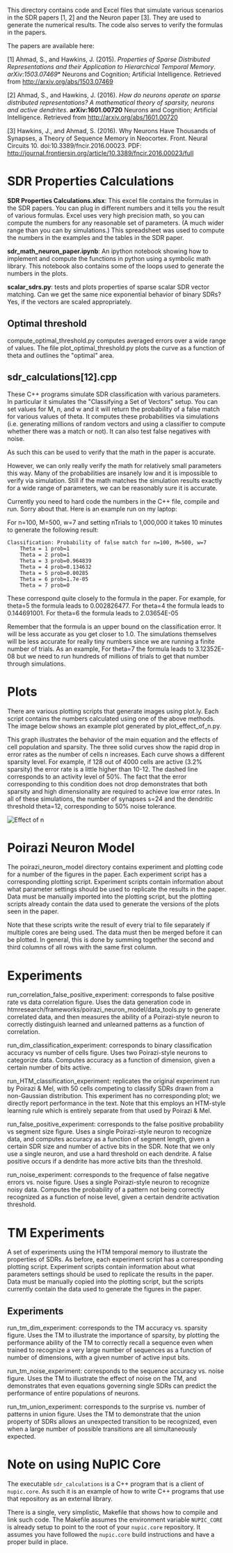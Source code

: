 
This directory contains code and Excel files that simulate various scenarios in
the SDR papers [1, 2] and the Neuron paper [3]. They are used to generate the numerical
results. The code also serves to verify the formulas in the papers.

The papers are available here:

[1] Ahmad, S., and Hawkins, J. (2015). *Properties of Sparse Distributed
Representations and their Application to Hierarchical Temporal Memory*.
*arXiv:1503.07469** Neurons and Cognition; Artificial Intelligence. Retrieved
from http://arxiv.org/abs/1503.07469

[2] Ahmad, S., and Hawkins, J. (2016). *How do neurons operate on sparse
distributed representations? A mathematical theory of sparsity, neurons and
active dendrites*. **arXiv:1601.00720** Neurons and Cognition; Artificial
Intelligence. Retrieved from http://arxiv.org/abs/1601.00720

[3] Hawkins, J., and Ahmad, S. (2016). Why Neurons Have Thousands of Synapses, a
Theory of Sequence Memory in Neocortex. Front. Neural Circuits 10.
doi:10.3389/fncir.2016.00023. PDF:
http://journal.frontiersin.org/article/10.3389/fncir.2016.00023/full


SDR Properties Calculations
===========================

**SDR Properties Calculations.xlsx**: This excel file contains the formulas in the SDR papers. You can plug in
different numbers and it tells you the result of various formulas.  Excel  uses
very high precision math, so you can compute the numbers for any  reasonable set
of parameters. (A much wider range than you can by simulations.) This
spreadsheet was used to compute the numbers in the examples and the tables in
the SDR paper.


**sdr_math_neuron_paper.ipynb**: An ipython notebook showing how to implement and compute the functions in
python using a symbolic math library.  This notebook also contains some of the
loops used to generate the numbers in the plots.

**scalar_sdrs.py**: tests and plots properties of sparse scalar SDR vector matching. Can we get the same nice
exponential behavior of binary SDRs? Yes, if the vectors are scaled appropriately.


Optimal threshold
-----------------

compute_optimal_threshold.py computes averaged errors over a wide range of
values. The file plot_optimal_threshold.py plots the curve as a function of
theta and outlines the "optimal" area.


sdr_calculations[12].cpp
------------------------

These C++ programs simulate SDR classification with various parameters.  In
particular it simulates the "Classifying a Set of Vectors" setup. You can set
values for M, n, and w and it will return the probability of a false match
for various values of theta. It computes these probabilities via simulations
(i.e. generating millions of random vectors and using a classifier to compute
whether there was a match or not).  It can also test false negatives with noise.

As such this can be used to verify that the math in the paper is accurate.

However, we can only really verify the math for relatively small parameters
this way. Many of the probabilities are insanely low and it is impossible to
verify via simulation.  Still if the math matches the simulation results
exactly for a wide range of parameters, we can be reasonably sure it is
accurate.

Currently you need to hard code the numbers in the C++ file,  compile and run.
Sorry about that. Here is an example run on my laptop:

For n=100, M=500, w=7 and setting nTrials to 1,000,000 it takes 10 minutes to
generate the following result:
```
Classification: Probability of false match for n=100, M=500, w=7
    Theta = 1 prob=1
    Theta = 2 prob=1
    Theta = 3 prob=0.964839
    Theta = 4 prob=0.134632
    Theta = 5 prob=0.00285
    Theta = 6 prob=1.7e-05
    Theta = 7 prob=0
```

These correspond quite closely to the formula in the paper. For example, for
theta=5 the formula leads to 0.002826477. For theta=4 the formula leads to
0.144691001.  For theta=6 the formula leads to 2.03654E-05

Remember  that  the formula is an upper bound on the classification error. It
will be less accurate as you get closer to 1.0. The simulations themselves will
be less accurate for really tiny numbers since we are running a finite number of
trials.  As an example, For theta=7 the  formula leads to 3.12352E-08 but we
need to run hundreds of millions of  trials to get that number through
simulations.

Plots
=====

There are various plotting scripts that generate images using plot.ly. Each
script contains the numbers calculated using one of the above methods. The image
below shows an example plot generated by plot_effect_of_n.py.

This graph illustrates the behavior of the main equation and the effects of cell
population and sparsity. The three solid curves show the rapid drop in error
rates as the number of cells n increases. Each curve shows a different sparsity
level. For example, if 128 out of 4000 cells are active (3.2% sparsity) the
error rate is a little higher than 10-12. The dashed line corresponds to an
activity level of 50%. The fact that the error corresponding to this condition
does not drop demonstrates that both sparsity and high dimensionality are
required to achieve low error rates. In all of these simulations, the number of
synapses s=24 and the dendritic threshold theta=12, corresponding to 50% noise
tolerance.

![Effect of n](https://github.com/numenta/nupic.research/blob/31f45e19903bacff308b36e07609d25059c63de0/projects/sdr_paper/images/effect_of_n.png)


Poirazi Neuron Model
====================

The poirazi_neuron_model directory contains experiment and plotting code for a
number of the figures in the paper.  Each experiment script has a corresponding
plotting script.  Experiment scripts contain information about what parameter
settings should be used to replicate the results in the paper.
Data must be manually imported into the plotting script, but
the plotting scripts already contain the data used to generate the versions of
the plots seen in the paper.

Note that these scripts write the result of every trial to file separately if
multiple cores are being used.  The data must then be merged before it can be
plotted.  In general, this is done by summing together the second and third
columns of all rows with the same first column.

Experiments
===========

run_correlation_false_positive_experiment: corresponds to false positive rate
vs data correlation figure.
Uses the data generation code in
htmresearch/frameworks/poirazi_neuron_model/data_tools.py to generate correlated
data, and then measures the ability of a Poirazi-style neuron to correctly
distinguish learned and unlearned patterns as a function of correlation.

run_dim_classification_experiment: corresponds to binary classification accuracy
vs number of cells figure.
Uses two Poirazi-style neurons to categorize data.  Computes accuracy as a
function of dimension, given a certain number of bits active.

run_HTM_classification_experiment: replicates the original experiment run by
Poirazi & Mel, with 50 cells competing to classify SDRs drawn from a
non-Gaussian distribution.  This experiment has no corresponding plot; we
directly report performance in the text.  Note that this employs an HTM-style
learning rule which is entirely separate from that used by Poirazi & Mel.

run_false_positive_experiment: corresponds to the false positive probability vs
segment size figure.
Uses a single Poirazi-style neuron to recognize data, and computes accuracy as
a function of segment length, given a certain SDR size and number of active bits
in the SDR.  Note that we only use a single neuron, and use a hard threshold on
each dendrite.  A false positive occurs if a dendrite has more active bits than
the threshold.

run_noise_experiment: corresponds to the frequence of false negative errors vs.
noise figure.  Uses a single Poirazi-style neuron to recognize noisy data.
Computes the probability of a pattern not being correctly recognized as a
function of noise level, given a certain dendrite activation threshold.


TM Experiments
==============

A set of experiments using the HTM temporal memory to illustrate the properties
of SDRs.  As before, each experiment script has a corresponding plotting script.
Experiment scripts contain information about what parameters settings should be
used to replicate the results in the paper.
Data must be manually copied into the plotting script, but the scripts currently
contain the data used to generate the figures in the paper.

Experiments
-----------

run_tm_dim_experiment: corresponds to the TM accuracy vs. sparsity figure.  Uses
the TM to illustrate the importance of sparsity, by plotting the performance
ability of the TM to correctly recall a sequence even when trained to recognize
a very large number of sequences as a function of number of dimensions, with a
given number of active input bits.

run_tm_noise_experiment: corresponds to the sequence accuracy vs. noise figure.
Uses the TM to illustrate the effect of noise on the TM, and demonstrates that
even equations governing single SDRs can predict the performance of entire
populations of neurons.

run_tm_union_experiment: corresponds to the surprise vs. number of patterns in
union figure.  Uses the TM to demonstrate that the union property of SDRs allows
an unexpected transition to be recognized, even when a large number of possible
transitions are all simultaneously expected.


Note on using NuPIC Core
========================

The executable `sdr_calculations` is a C++ program that is a client of
`nupic.core`. As such it is an example of how to write C++ programs that use
that repository as an external library. 

There is a single, very simplistic, Makefile that shows how to compile and link
such code.  The Makefile assumes the environment variable `NUPIC_CORE` is
already setup to point to the root of your `nupic.core` repository.  It
assumes you have followed the `nupic.core` build instructions and have a
proper build in place.
